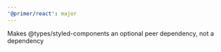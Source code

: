 ```yaml
---
'@primer/react': major
---
```


Makes @types/styled-components an optional peer dependency, not a dependency
